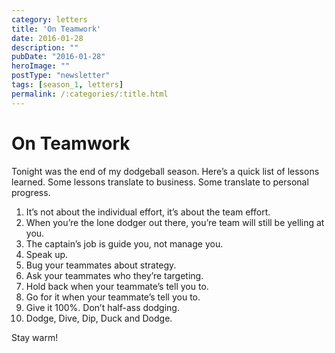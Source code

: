 ```yaml
---
category: letters
title: 'On Teamwork'
date: 2016-01-28
description: ""
pubDate: "2016-01-28"
heroImage: ""
postType: "newsletter"
tags: [season_1, letters]
permalink: /:categories/:title.html
---
```


# On Teamwork

Tonight was the end of my dodgeball season. Here’s a quick list of lessons learned. Some lessons translate to business. Some translate to personal progress.

1. It’s not about the individual effort, it’s about the team effort.
1. When you’re the lone dodger out there, you’re team will still be yelling at you.
1. The captain’s job is guide you, not manage you.
1. Speak up.
1. Bug your teammates about strategy.
1. Ask your teammates who they’re targeting.
1. Hold back when your teammate’s tell you to.
1. Go for it when your teammate’s tell you to.
1. Give it 100%. Don’t half-ass dodging.
1. Dodge, Dive, Dip, Duck and Dodge.

Stay warm!
